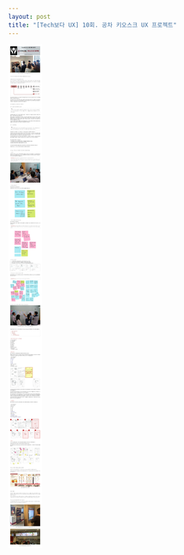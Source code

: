 ```yaml
---
layout: post
title: "[Tech보다 UX] 10회. 공차 키오스크 UX 프로젝트"
---
```


<img class="alignnone size-full wp-image-58" src="https://raw.githubusercontent.com/midaeng/articles/gh-pages/images/blog/techux_10th.jpg"/>  

